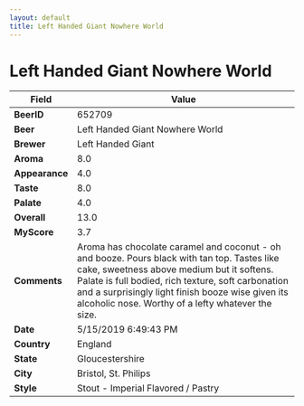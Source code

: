 ```yaml
---
layout: default
title: Left Handed Giant Nowhere World
---
```


# Left Handed Giant Nowhere World

| Field         | Value     |
|---------------|-----------|
| **BeerID** | 652709 |
| **Beer** | Left Handed Giant Nowhere World |
| **Brewer** | Left Handed Giant |
| **Aroma** | 8.0 |
| **Appearance** | 4.0 |
| **Taste** | 8.0 |
| **Palate** | 4.0 |
| **Overall** | 13.0 |
| **MyScore** | 3.7 |
| **Comments** | Aroma has chocolate caramel and coconut - oh and booze. Pours black with tan top. Tastes like cake, sweetness above medium but it softens. Palate is full bodied, rich texture, soft carbonation and a surprisingly light finish booze wise given its alcoholic nose. Worthy of a lefty whatever the size. |
| **Date** | 5/15/2019 6:49:43 PM |
| **Country** | England |
| **State** | Gloucestershire |
| **City** | Bristol, St. Philips |
| **Style** | Stout - Imperial Flavored / Pastry |
